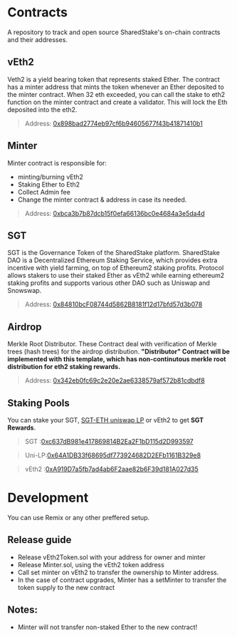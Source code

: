 # Contracts
A repository to track and open source SharedStake's on-chain contracts and their addresses.


## vEth2

Veth2 is a yield bearing token that represents staked Ether. The contract has a minter address that mints the token whenever an Ether deposited to the minter contract. When 32 eth exceeded, you can call the stake to eth2 function on the minter contract and create a validator. This will lock the Eth deposited into the eth2.

> Address: [0x898bad2774eb97cf6b94605677f43b41871410b1](https://etherscan.io/token/0x898bad2774eb97cf6b94605677f43b41871410b1)


## Minter

Minter contract is responsible for:
- minting/burning vEth2
- Staking Ether to Eth2
- Collect Admin fee
- Change the minter contract & address in case its needed. 

> Address: [0xbca3b7b87dcb15f0efa66136bc0e4684a3e5da4d](https://etherscan.io/address/0xbca3b7b87dcb15f0efa66136bc0e4684a3e5da4d)


## SGT

SGT is the Governance Token of the SharedStake platform.
SharedStake DAO is a Decentralized Ethereum Staking Service, which provides extra incentive with yield farming, on top of Ethereum2 staking profits.
Protocol allows stakers to use their staked Ether as vEth2 while earning ethereum2 staking profits and supports various other DAO such as Uniswap and Snowswap.
> Address: [0x84810bcF08744d5862B8181f12d17bfd57d3b078](https://etherscan.io/token/0x84810bcF08744d5862B8181f12d17bfd57d3b078)


## Airdrop

Merkle Root Distributor. These Contract deal with verification of Merkle trees (hash trees) for the airdrop distribution. **"Distributor" Contract will be implemented with this template, which has non-continutous merkle root distribution for eth2 staking rewards.**

> Address: [0x342eb0fc69c2e20e2ae6338579af572b81cdbdf8](https://etherscan.io/address/0x342eb0fc69c2e20e2ae6338579af572b81cdbdf8)


## Staking Pools

You can stake your SGT, [SGT-ETH uniswap LP](https://info.uniswap.org/pair/0x3d07f6e1627da96b8836190de64c1aed70e3fc55) or vEth2 to get **SGT Rewards**.

> SGT   :[0xc637dB981e417869814B2Ea2F1bD115d2D993597](https://etherscan.io/address/0xc637dB981e417869814B2Ea2F1bD115d2D993597)

> Uni-LP:[0x64A1DB33f68695df773924682D2EFb1161B329e8](https://etherscan.io/address/0x64A1DB33f68695df773924682D2EFb1161B329e8)

> vEth2 :[0xA919D7a5fb7ad4ab6F2aae82b6F39d181A027d35](https://etherscan.io/address/0xA919D7a5fb7ad4ab6F2aae82b6F39d181A027d35)


# Development
You can use Remix or any other preffered setup.

## Release guide
- Release vEth2Token.sol with your address for owner and minter
- Release Minter.sol, using the vEth2 token address
- Call set minter on vEth2 to transfer the ownership to Minter address.
- In the case of contract upgrades, Minter has a setMinter to transfer the token supply to the new contract

## Notes:
-  Minter will not transfer non-staked Ether to the new contract!